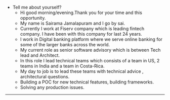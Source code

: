 * Tell me about yourself?
  * Hi good morning/evening.Thank you for your time and this opportunity.
  * My name is Sairama Jamalapuram and I go by sai. 
  * Currently I work at Fiserv company which is leading fintech company. I have been with this company for last 24 years.
  * I work in Digital banking platform where we serve online banking for some of the larger banks across the world. 
  * My current role as senior software advisory which is between Tech lead and Architect. 
  * In this role I lead technical teams which consists of a team in US, 2 teams in India and a team in Costa-Rica. 
  * My day to job is to lead these teams with technical advice , architectural questions.
  * Building a POC for new technical features, building frameworks.
  * Solving any production issues.
_____